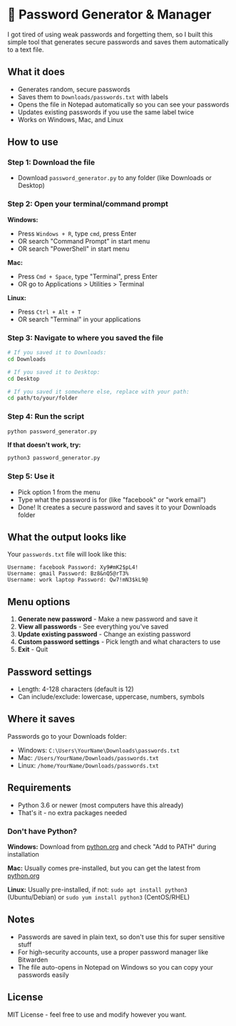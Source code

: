 # 🔐 Password Generator & Manager

I got tired of using weak passwords and forgetting them, so I built this simple tool that generates secure passwords and saves them automatically to a text file.

## What it does

- Generates random, secure passwords 
- Saves them to `Downloads/passwords.txt` with labels
- Opens the file in Notepad automatically so you can see your passwords
- Updates existing passwords if you use the same label twice
- Works on Windows, Mac, and Linux

## How to use

### Step 1: Download the file
- Download `password_generator.py` to any folder (like Downloads or Desktop)

### Step 2: Open your terminal/command prompt
**Windows:**
- Press `Windows + R`, type `cmd`, press Enter
- OR search "Command Prompt" in start menu
- OR search "PowerShell" in start menu

**Mac:**
- Press `Cmd + Space`, type "Terminal", press Enter
- OR go to Applications > Utilities > Terminal

**Linux:**
- Press `Ctrl + Alt + T`
- OR search "Terminal" in your applications

### Step 3: Navigate to where you saved the file
```bash
# If you saved it to Downloads:
cd Downloads

# If you saved it to Desktop:
cd Desktop

# If you saved it somewhere else, replace with your path:
cd path/to/your/folder
```

### Step 4: Run the script
```bash
python password_generator.py
```

**If that doesn't work, try:**
```bash
python3 password_generator.py
```

### Step 5: Use it
- Pick option 1 from the menu
- Type what the password is for (like "facebook" or "work email")  
- Done! It creates a secure password and saves it to your Downloads folder

## What the output looks like

Your `passwords.txt` file will look like this:
```
Username: facebook Password: Xy9#mK2$pL4!
Username: gmail Password: Bz8&nQ5@rT3%
Username: work laptop Password: Qw7!mN3$kL9@
```

## Menu options

1. **Generate new password** - Make a new password and save it
2. **View all passwords** - See everything you've saved
3. **Update existing password** - Change an existing password
4. **Custom password settings** - Pick length and what characters to use
5. **Exit** - Quit

## Password settings

- Length: 4-128 characters (default is 12)
- Can include/exclude: lowercase, uppercase, numbers, symbols

## Where it saves

Passwords go to your Downloads folder:
- Windows: `C:\Users\YourName\Downloads\passwords.txt`
- Mac: `/Users/YourName/Downloads/passwords.txt`
- Linux: `/home/YourName/Downloads/passwords.txt`

## Requirements

- Python 3.6 or newer (most computers have this already)
- That's it - no extra packages needed

### Don't have Python?
**Windows:** Download from [python.org](https://www.python.org/downloads/) and check "Add to PATH" during installation

**Mac:** Usually comes pre-installed, but you can get the latest from [python.org](https://www.python.org/downloads/)

**Linux:** Usually pre-installed, if not: `sudo apt install python3` (Ubuntu/Debian) or `sudo yum install python3` (CentOS/RHEL)

## Notes

- Passwords are saved in plain text, so don't use this for super sensitive stuff
- For high-security accounts, use a proper password manager like Bitwarden
- The file auto-opens in Notepad on Windows so you can copy your passwords easily

## License

MIT License - feel free to use and modify however you want. 

